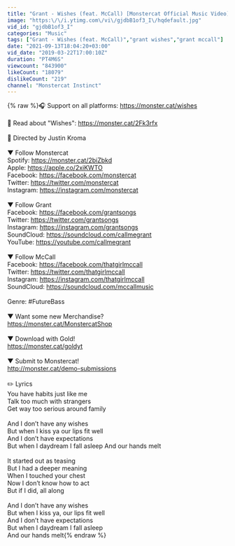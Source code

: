 ```yaml
---
title: "Grant - Wishes (feat. McCall) [Monstercat Official Music Video]"
image: "https:\/\/i.ytimg.com\/vi\/gjdbB1of3_I\/hqdefault.jpg"
vid_id: "gjdbB1of3_I"
categories: "Music"
tags: ["Grant - Wishes (feat. McCall)","grant wishes","grant mccall"]
date: "2021-09-13T18:04:20+03:00"
vid_date: "2019-03-22T17:00:10Z"
duration: "PT4M6S"
viewcount: "843900"
likeCount: "18079"
dislikeCount: "219"
channel: "Monstercat Instinct"
---
```

{% raw %}🎧 Support on all platforms: <a rel="nofollow" target="blank" href="https://monster.cat/wishes">https://monster.cat/wishes</a><br /><br />📖 Read about &quot;Wishes&quot;: <a rel="nofollow" target="blank" href="https://monster.cat/2Fk3rfx">https://monster.cat/2Fk3rfx</a><br /><br />🎥 Directed by Justin Kroma<br /><br />▼ Follow Monstercat<br />Spotify: <a rel="nofollow" target="blank" href="https://monster.cat/2biZbkd">https://monster.cat/2biZbkd</a><br />Apple: <a rel="nofollow" target="blank" href="https://apple.co/2xiKWTO">https://apple.co/2xiKWTO</a><br />Facebook: <a rel="nofollow" target="blank" href="https://facebook.com/monstercat">https://facebook.com/monstercat</a><br />Twitter: <a rel="nofollow" target="blank" href="https://twitter.com/monstercat">https://twitter.com/monstercat</a><br />Instagram: <a rel="nofollow" target="blank" href="https://instagram.com/monstercat">https://instagram.com/monstercat</a><br /><br />▼ Follow Grant<br />Facebook: <a rel="nofollow" target="blank" href="https://facebook.com/grantsongs">https://facebook.com/grantsongs</a><br />Twitter: <a rel="nofollow" target="blank" href="https://twitter.com/grantsongs">https://twitter.com/grantsongs</a><br />Instagram: <a rel="nofollow" target="blank" href="https://instagram.com/grantsongs">https://instagram.com/grantsongs</a><br />SoundCloud: <a rel="nofollow" target="blank" href="https://soundcloud.com/callmegrant">https://soundcloud.com/callmegrant</a><br />YouTube: <a rel="nofollow" target="blank" href="https://youtube.com/callmegrant">https://youtube.com/callmegrant</a><br /><br />▼ Follow McCall<br />Facebook: <a rel="nofollow" target="blank" href="https://facebook.com/thatgirlmccall">https://facebook.com/thatgirlmccall</a><br />Twitter: <a rel="nofollow" target="blank" href="https://twitter.com/thatgirlmccall">https://twitter.com/thatgirlmccall</a><br />Instagram: <a rel="nofollow" target="blank" href="https://instagram.com/thatgirlmccall">https://instagram.com/thatgirlmccall</a><br />SoundCloud: <a rel="nofollow" target="blank" href="https://soundcloud.com/mccallmusic">https://soundcloud.com/mccallmusic</a><br /><br />Genre: #FutureBass<br /><br />▼ Want some new Merchandise?<br /><a rel="nofollow" target="blank" href="https://monster.cat/MonstercatShop">https://monster.cat/MonstercatShop</a><br /><br />▼ Download with Gold!<br /><a rel="nofollow" target="blank" href="https://monster.cat/goldyt">https://monster.cat/goldyt</a><br /><br />▼ Submit to Monstercat!<br /><a rel="nofollow" target="blank" href="http://monster.cat/demo-submissions">http://monster.cat/demo-submissions</a><br /><br />✏️ Lyrics<br />You have habits just like me<br />Talk too much with strangers<br />Get way too serious around family<br />     <br />And I don’t have any wishes<br />But when I kiss ya our lips fit well<br />And I don’t have expectations <br />But when I daydream I fall asleep And our hands melt<br />     <br />It started out as teasing<br />But I had a deeper meaning<br />When I touched your chest<br />Now I don’t know how to act<br />But if I did, all along<br />     <br />And I don’t have any wishes<br />But when I kiss ya, our lips fit well<br />And I don’t have expectations<br />But when I daydream I fall asleep <br />And our hands melt{% endraw %}
